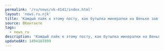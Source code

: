 ```yaml
---
permalink: '/ru/news/vk-4141/index.html'
layout: 'news.ru.njk'
title: 'Каждый лайк к этому посту, как бутылка минералки на Веньке завтра утром — жизненно необходим. …'
source: ВКонтакте
tags:
  - news_ru
description: 'Каждый лайк к этому посту, как бутылка минералки на Веньке завтра утром — жизненно необходим. …'
updatedAt: 1494107899
---
```

